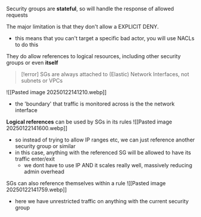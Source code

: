 Security groups are **stateful**, so will handle the response of allowed requests

The major limitation is that they don't allow a EXPLICIT DENY. 
- this means that you can't target a specific bad actor, you will use NACLs to do this 

They do allow references to logical resources, including other security groups or even **itself**

>[!error] SGs are always attached to (Elastic) Network Interfaces, not subnets or VPCs

![[Pasted image 20250122141210.webp]]
- the 'boundary' that traffic is monitored across is the the network interface

**Logical references** can be used by SGs in its rules
![[Pasted image 20250122141600.webp]]
- so instead of trying to allow IP ranges etc, we can just reference another security group or similar
- in this case, anything with the referenced SG will be allowed to have its traffic enter/exit
	- we dont have to use IP AND it scales really well, massively reducing admin overhead

SGs can also reference themselves within a rule
![[Pasted image 20250122141759.webp]]
- here we have unrestricted traffic on anything with the current security group

